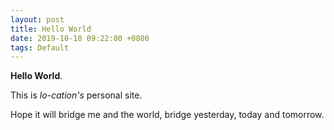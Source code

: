 ```yaml
---
layout: post
title: Hello World
date: 2019-10-18 09:22:00 +0800
tags: Default    
---
```


**Hello World**.

This is _lo-cation's_ personal site.

Hope it will bridge me and the world, bridge yesterday, today and tomorrow.